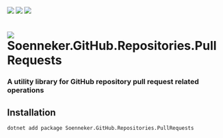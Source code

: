 [![](https://img.shields.io/nuget/v/soenneker.github.repositories.pullrequests.svg?style=for-the-badge)](https://www.nuget.org/packages/soenneker.github.repositories.pullrequests/)
[![](https://img.shields.io/github/actions/workflow/status/soenneker/soenneker.github.repositories.pullrequests/publish-package.yml?style=for-the-badge)](https://github.com/soenneker/soenneker.github.repositories.pullrequests/actions/workflows/publish-package.yml)
[![](https://img.shields.io/nuget/dt/soenneker.github.repositories.pullrequests.svg?style=for-the-badge)](https://www.nuget.org/packages/soenneker.github.repositories.pullrequests/)

# ![](https://user-images.githubusercontent.com/4441470/224455560-91ed3ee7-f510-4041-a8d2-3fc093025112.png) Soenneker.GitHub.Repositories.PullRequests
### A utility library for GitHub repository pull request related operations

## Installation

```
dotnet add package Soenneker.GitHub.Repositories.PullRequests
```
